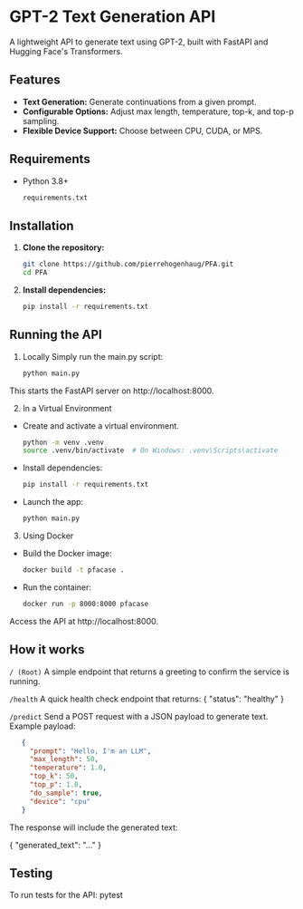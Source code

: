 # GPT-2 Text Generation API

A lightweight API to generate text using GPT-2, built with FastAPI and Hugging Face's Transformers.

## Features

- **Text Generation:** Generate continuations from a given prompt.
- **Configurable Options:** Adjust max length, temperature, top-k, and top-p sampling.
- **Flexible Device Support:** Choose between CPU, CUDA, or MPS.

## Requirements

- Python 3.8+
   ```bash
   requirements.txt

## Installation
1. **Clone the repository:**
   ```bash
   git clone https://github.com/pierrehogenhaug/PFA.git
   cd PFA
2. **Install dependencies:**   
   ```bash
   pip install -r requirements.txt

## Running the API
1. Locally
Simply run the main.py script:
   ```bash
   python main.py
This starts the FastAPI server on http://localhost:8000.

2. In a Virtual Environment
- Create and activate a virtual environment.
   ```bash
   python -m venv .venv
   source .venv/bin/activate  # On Windows: .venv\Scripts\activate
- Install dependencies:
   ```bash
   pip install -r requirements.txt
- Launch the app:
   ```bash
   python main.py

3. Using Docker
- Build the Docker image:
   ```bash
   docker build -t pfacase .

- Run the container:
   ```bash
   docker run -p 8000:8000 pfacase
Access the API at http://localhost:8000.

## How it works
`/ (Root)`
A simple endpoint that returns a greeting to confirm the service is running.

`/health`
A quick health check endpoint that returns: { "status": "healthy" }

`/predict`
Send a POST request with a JSON payload to generate text. Example payload:
```json
   {
     "prompt": "Hello, I'm an LLM",
     "max_length": 50,
     "temperature": 1.0,
     "top_k": 50,
     "top_p": 1.0,
     "do_sample": true,
     "device": "cpu"
   }
```
The response will include the generated text:

{ "generated_text": "..." }

## Testing

To run tests for the API:
pytest
